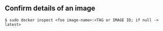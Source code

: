 ## Confirm details of an image

```
$ sudo docker inspect <foo image-name>:<TAG or IMAGE ID; if null -> latest>
```
